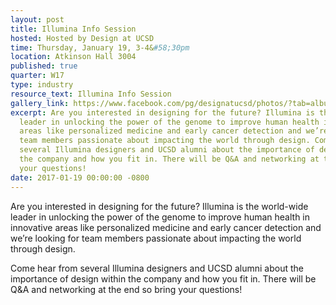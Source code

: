 ```yaml
---
layout: post
title: Illumina Info Session
hosted: Hosted by Design at UCSD
time: Thursday, January 19, 3-4&#58;30pm
location: Atkinson Hall 3004
published: true
quarter: W17
type: industry
resource_text: Illumina Info Session
gallery_link: https://www.facebook.com/pg/designatucsd/photos/?tab=album&album_id=1821465828093880
excerpt: Are you interested in designing for the future? Illumina is the world-wide
  leader in unlocking the power of the genome to improve human health in innovative
  areas like personalized medicine and early cancer detection and we’re looking for
  team members passionate about impacting the world through design. Come hear from
  several Illumina designers and UCSD alumni about the importance of design within
  the company and how you fit in. There will be Q&A and networking at the end so bring
  your questions!
date: 2017-01-19 00:00:00 -0800
---
```

Are you interested in designing for the future? Illumina is the world-wide leader in unlocking the power of the genome to improve human health in innovative areas like personalized medicine and early cancer detection and we’re looking for team members passionate about impacting the world through design.

Come hear from several Illumina designers and UCSD alumni about the importance of design within the company and how you fit in. There will be Q&A and networking at the end so bring your questions!
